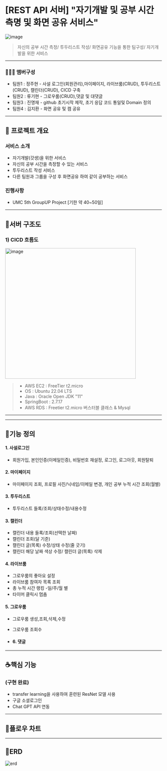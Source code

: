 # [REST API 서버] "자기개발 및 공부 시간 측명 및 화면 공유 서비스"

![image](<img width="858" alt="image" src="https://github.com/Jungjuhyeon/BOJ/assets/131857282/4e2e5ac9-ce24-4dda-a2d8-d655ecf3b327">)


> 자신의 공부 시간 측정/ 투두리스트 작성/ 화면공유 기능을 통한 팀구성/ 자기개발을 위한 서비스
>
---

### 🧑‍🤝‍🧑 맴버구성
 - 팀원1 : 정주현 - 사설 로그인(회원관리),마이페이지, 라이브룸(CRUD), 투두리스트(CRUD), 캘린더(CRUD), CICD 구축
 - 팀원2 : 류기현 - 그로우룸(CRUD),댓글 및 대댓글
 - 팀원3 : 진명재 - github 초기시작 제작, 초기 응답 코드 통일및 Domain 정의
 - 팀원4 : 김지환 - 화면 공유 및 캠 공유


---

## 🍩 프로젝트 개요

### 서비스 소개
- 자기개발(갓생)을 위한 서비스
- 자신의 공부 시간을 측정할 수 있는 서비스
- 투두리스트 작성 서비스
- 다른 팀원과 그룹을 구성 후 화면공유 하여 같이 공부하는 서비스


### 진행사항
- UMC 5th GroupUP Project [기한 약 40~50일]
---

## 🍠서버 구조도

### 1) CICD 흐름도
<img width="420" alt="image" src="https://github.com/yuntasha/replyRecoommend/assets/131857282/346c7eb6-f8fd-4b17-b214-019b972f6237">


>- AWS EC2 : FreeTier t2.micro
>- OS : Ubuntu 22.04 LTS
>- Java : Oracle Open JDK "11"
>- SpringBoot : 2.7.17
>- AWS RDS : Freetier t2.micro 버스터블 클래스 & Mysql
---



---
## 🌮기능 정의

#### 1. 사설로그인
- 회원가입, 본인인증(이메일인증), 비밀번호 재설정,  로그인, 로그아웃, 회원탈퇴

#### 2. 마이페이지
- 마이페이지 조회, 프로필 사진/닉네임/이메일 변경, 개인 공부 누적 시간 조회(월별)

#### 3. 투두리스트
- 투두리스트 들록/조회/상태수정/내용수정

#### 3. 캘린더
- 캘린더 내용 들록/조회(선택한 날짜)
- 캘린더 조회(달 기준)
- 캘린더 글(목록) 수정/상태 수정(줄 긋기)
- 캘린더 해당 날짜 색상 수정/ 캘린더 글(목록) 삭제

#### 4. 라이브룸
- 그로우룸의 좋아요 설정
- 라이브룸 참여자 목록 조회
- 총 누적 시간 랭킹 -일/주/월 별
- 타이머 클릭시 멈춤

#### 5. 그로우룸
- 그로우룸 생성,조회,삭제,수정
- 그로우룸 조회수 

- #### 6. 댓글



---
## ☕핵심 기능
### (구현 완료)
- transfer learning을 사용하여 훈련된 ResNet 모델 사용
- 구글 소셜로그인
- Chat GPT API 연동


---
## 🍚플로우 차트



--- 
## 🧀ERD
![erd](https://github.com/Jungjuhyeon/BOJ/assets/131857282/f23fe968-b8ae-4ca6-84ac-91f3b73f3ed9)

